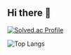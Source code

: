 ## Hi there 👋

[![Solved.ac Profile](http://mazassumnida.wtf/api/generate_badge?boj=jklas187)](https://solved.ac/jklas187)

![Top Langs](https://github-readme-stats.vercel.app/api/top-langs/?username=ISEViper&theme=dark)

<!--
**ISEViper/ISEViper** is a ✨ _special_ ✨ repository because its `README.md` (this file) appears on your GitHub profile.

Here are some ideas to get you started:

- 🔭 I’m currently working on ...
- 🌱 I’m currently learning ...
- 👯 I’m looking to collaborate on ...
- 🤔 I’m looking for help with ...
- 💬 Ask me about ...
- 📫 How to reach me: ...
- 😄 Pronouns: ...
- ⚡ Fun fact: ...
-->
